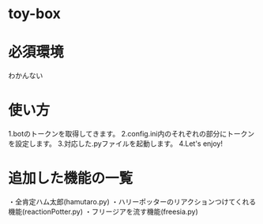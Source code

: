 ﻿# toy-box

# 必須環境
  わかんない

# 使い方
  1.botのトークンを取得してきます。
  2.config.ini内のそれぞれの部分にトークンを設定します。
  3.対応した.pyファイルを起動します。
  4.Let's enjoy!

# 追加した機能の一覧
  ・全肯定ハム太郎(hamutaro.py)
  ・ハリーポッターのリアクションつけてくれる機能(reactionPotter.py)
  ・フリージアを流す機能(freesia.py)
